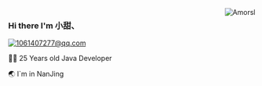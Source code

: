 
<!--
**xushunlong/xushunlong** is a ✨ _special_ ✨ repository because its `README.md` (this file) appears on your GitHub profile.

Here are some ideas to get you started:

- 🔭 I’m currently working on ...
- 🌱 I’m currently learning ...
- 👯 I’m looking to collaborate on ...
- 🤔 I’m looking for help with ...
- 💬 Ask me about ...
- 📫 How to reach me: ...
- 😄 Pronouns: ...
- ⚡ Fun fact: ...
-->
<img align='right' src="https://github-readme-stats.vercel.app/api?username=xushunlong&show_icons=true&theme=gotham" alt="Amorsl" />

### Hi there I'm 小甜、


<!-- [![Blog](https://img.shields.io/badge/%20Photography-%20-blue?logo=pivotal-tracker)](https://www.yuque.com/books/share/d28f5cac-4faa-45a1-b46a-56ea6e0fb9fc?# 《博客》) -->
<!-- [![Photos](https://img.shields.io/badge/%20Photography-%20-blue?logo=pivotal-tracker)](https://photos.winterchen.com) -->
[![1061407277@qq.com](https://img.shields.io/badge/i%40winterchen.com-%20-orange?logo=gmail)](mailto:1061407277@qq.com)
<!-- [![Folio](https://img.shields.io/badge/Folio-%20-orange?logo=fandango)](https://folio.winterchen.com) -->

  
 👨‍💻 25 Years old Java Developer
 
 :earth_asia: I`m in NanJing


